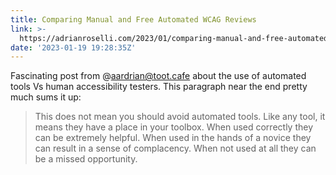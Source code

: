 ```yaml
---
title: Comparing Manual and Free Automated WCAG Reviews
link: >-
  https://adrianroselli.com/2023/01/comparing-manual-and-free-automated-wcag-reviews.html
date: '2023-01-19 19:28:35Z'
---
```


﻿Fascinating post from @aardrian@toot.cafe about the use of automated tools Vs human accessibility testers. This paragraph near the end pretty much sums it up:

> ﻿This does not mean you should avoid automated tools. Like any tool, it means they have a place in your toolbox. When used correctly they can be extremely helpful. When used in the hands of a novice they can result in a sense of complacency. When not used at all they can be a missed opportunity.

